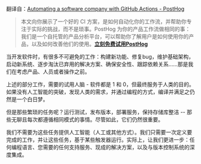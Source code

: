 翻译自：[Automating a software company with GitHub Actions - PostHog](https://posthog.com/blog/automating-a-software-company-with-github-actions)



> 本文向你展示了一个好的 CI 方案，是如何自动化你的工作流，并帮助你专注于实际的挑战，而不是琐事。PostHog 为你的产品工作流做相同的事：我们是一个自托管的产品分析平台，可以帮助你了解用户是如何使用你的产品，以及如何改善他们的使用。**[立刻免费试用PostHog](https://posthog.com/?utm_medium=blog&utm_campaign=github-actions-post)**



当开发软件时，有很多不可避免的工作：构建新功能、修复bug，维护基础架构，启动新系统、逐步淘汰已弃用的解决方案、确保安全性、跟踪依赖关系……那是我们在考虑产品、人员或者操作之前。



上述的部分工作，需要的试用人脑 - 软件都是 1 和 0，但最终服务于人类的目的。如果没有人工智能的突破，发现人类的需求，并通过编程的方式，编译并满足之仍然是一个白日梦。



但是那些繁琐的任务呢？运行测试，发布版本，部署服务，保持存储库整洁 -- 那些无聊且每次都遵循相同模式的事情。尽管如此，它们仍然很重要。



我们不需要为这些任务提供人工智能（人工或其他方式）。我们只需要一次定义要完成的工作，并让这些任务，基于某些触发器运行。实际上，让我们更进一步：任何编程语言、您需要的任何支持服务、现成的解决方案，以及与版本控制系统的深度集成。







